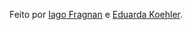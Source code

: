 Feito por [Iago Fragnan](https://github.com/iagof-dev) e [Eduarda Koehler](https://github.com/EduardaKoehler).
